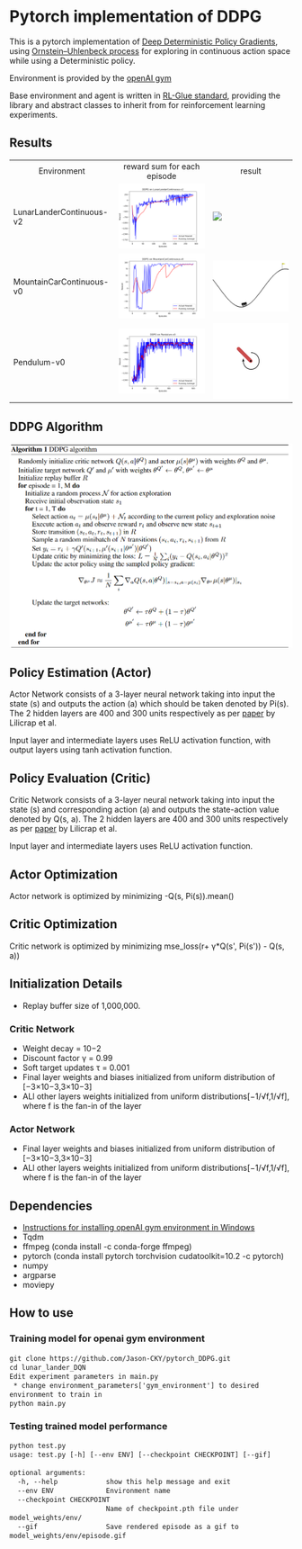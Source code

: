 # Pytorch implementation of DDPG
This is a pytorch implementation of [Deep Deterministic Policy Gradients](https://arxiv.org/abs/1509.02971), using  [Ornstein–Uhlenbeck process](https://en.wikipedia.org/wiki/Ornstein%E2%80%93Uhlenbeck_process) for exploring in continuous action space while using a Deterministic policy.

Environment is provided by the [openAI gym](https://gym.openai.com/envs/)

Base environment and agent is written in [RL-Glue standard](http://www.jmlr.org/papers/v10/tanner09a.html), providing the library and abstract classes to inherit from for reinforcement learning experiments.

## Results
<table align='center'>
<tr align='center'>
<td> Environment </td>
<td> reward sum for each episode </td>
<td> result </td>
</tr>
<tr>
<td> LunarLanderContinuous-v2 </td>
<td><img src = 'model_weights\LunarLanderContinuous-v2\sum_rewards.png'> 
<td><img src = 'model_weights\LunarLanderContinuous-v2\recording.gif'>
</tr>
<tr>
<td> MountainCarContinuous-v0 </td>
<td><img src = 'model_weights\MountainCarContinuous-v0\sum_rewards.png'> 
<td><img src = 'model_weights\MountainCarContinuous-v0\recording.gif'>
</tr>
<tr>
<td> Pendulum-v0 </td>
<td><img src = 'model_weights\Pendulum-v0\sum_rewards.png'> 
<td><img src = 'model_weights\Pendulum-v0\recording.gif'>
</tr>
</table>

## DDPG Algorithm

<img src = 'DDPG_Algorithm.png'>

## Policy Estimation (Actor)
Actor Network consists of a 3-layer neural network taking into input the state (s) and outputs the action (a) which should be taken denoted by Pi(s). The 2 hidden layers are 400 and 300 units respectively as per [paper](https://arxiv.org/abs/1509.02971) by Lilicrap et al. 

Input layer and intermediate layers uses ReLU activation function, with output layers using tanh activation function.

## Policy Evaluation (Critic)
Critic Network consists of a 3-layer neural network taking into input the state (s) and corresponding action (a) and outputs the state-action value denoted by Q(s, a). The 2 hidden layers are 400 and 300 units respectively as per [paper](https://arxiv.org/abs/1509.02971) by Lilicrap et al.

Input layer and intermediate layers uses ReLU activation function.

## Actor Optimization
Actor network is optimized by minimizing -Q(s, Pi(s)).mean()

## Critic Optimization
Critic network is optimized by minimizing mse_loss(r+ γ*Q(s', Pi(s')) - Q(s, a))

## Initialization Details

* Replay buffer size of 1,000,000.

### Critic Network
* Weight decay = 10−2
* Discount factor γ = 0.99
* Soft target updates τ = 0.001
* Final layer weights and biases initialized from uniform distribution of [−3×10−3,3×10−3]
* ALl other layers weights initialized from uniform distributions[−1/√f,1/√f], where f is the fan-in of the layer

### Actor Network
* Final layer weights and biases initialized from uniform distribution of [−3×10−3,3×10−3]
* ALl other layers weights initialized from uniform distributions[−1/√f,1/√f], where f is the fan-in of the layer


## Dependencies
* [Instructions for installing openAI gym environment in Windows](https://towardsdatascience.com/how-to-install-openai-gym-in-a-windows-environment-338969e24d30)
* Tqdm
* ffmpeg (conda install -c conda-forge ffmpeg)
* pytorch (conda install pytorch torchvision cudatoolkit=10.2 -c pytorch)
* numpy
* argparse
* moviepy

## How to use

### Training model for openai gym environment
```
git clone https://github.com/Jason-CKY/pytorch_DDPG.git
cd lunar_lander_DQN
Edit experiment parameters in main.py
 * change environment_parameters['gym_environment'] to desired environment to train in
python main.py
```

### Testing trained model performance
```
python test.py
usage: test.py [-h] [--env ENV] [--checkpoint CHECKPOINT] [--gif]

optional arguments:
  -h, --help            show this help message and exit
  --env ENV             Environment name
  --checkpoint CHECKPOINT
                        Name of checkpoint.pth file under model_weights/env/
  --gif                 Save rendered episode as a gif to model_weights/env/episode.gif
```